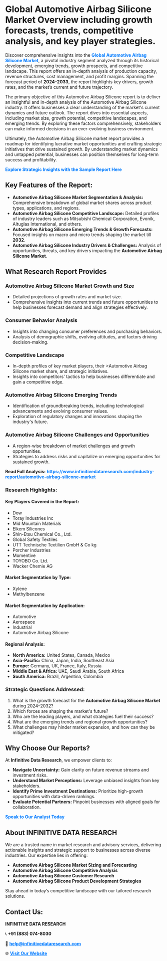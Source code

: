 <h1>Global Automotive Airbag Silicone Market Overview including growth forecasts, trends, competitive analysis, and key player strategies.</h1>
<p>
Discover comprehensive insights into the 
<a href="https://www.infinitivedataresearch.com/industry-report/automotive-airbag-silicone-market" rel="dofollow" style="color: #007BFF; text-decoration: none;"><strong>Global Automotive Airbag Silicone Market</strong></a>, a pivotal industry segment analyzed through its historical development, emerging trends, growth prospects, and competitive landscape. This report offers an in-depth analysis of production capacity, revenue structures, cost management, and profit margins. Spanning the forecast period of <strong>2024–2033</strong>, the report highlights key drivers, growth rates, and the market’s current and future trajectory.
</p>
<p>
The primary objective of this Automotive Airbag Silicone report is to deliver an insightful and in-depth analysis of the Automotive Airbag Silicone industry. It offers businesses a clear understanding of the market's current dynamics and future outlook. The report dives into essential aspects, including market size, growth potential, competitive landscapes, and emerging trends. By exploring these factors comprehensively, stakeholders can make informed decisions in an ever-evolving business environment.
</p>
<p>
Ultimately, the Automotive Airbag Silicone market report provides a roadmap for identifying lucrative market opportunities and crafting strategic initiatives that drive sustained growth. By understanding market dynamics and untapped potential, businesses can position themselves for long-term success and profitability.
</p>
<p>
<a href="https://www.infinitivedataresearch.com/request-sample/reportId=104063" style="color: #007BFF; text-decoration: none;"><strong>Explore Strategic Insights with the Sample Report Here</strong></a>
</p>

<h2>Key Features of the Report:</h2>
<ul>
<li><strong>Automotive Airbag Silicone Market Segmentation & Analysis:</strong> Comprehensive breakdown of global market shares across product types, applications, and regions.</li>
<li><strong>Automotive Airbag Silicone Competitive Landscape:</strong> Detailed profiles of industry leaders such as Mitsubishi Chemical Corporation, Evonik, Altuglas International, and others.</li>
<li><strong>Automotive Airbag Silicone Emerging Trends & Growth Forecasts:</strong> Focused insights on macro and micro trends shaping the market till <strong>2032</strong>.</li>
<li><strong>Automotive Airbag Silicone Industry Drivers & Challenges:</strong> Analysis of opportunities, threats, and key drivers impacting the <strong>Automotive Airbag Silicone Market</strong>.</li>
</ul>

<h2>What Research Report Provides</h2>
<h3>Automotive Airbag Silicone Market Growth and Size</h3>
<ul>
<li>Detailed projections of growth rates and market size.</li>
<li>Comprehensive insights into current trends and future opportunities to help businesses forecast demand and align strategies effectively.</li>
</ul>

<h3>Consumer Behavior Analysis</h3>
<ul>
<li>Insights into changing consumer preferences and purchasing behaviors.</li>
<li>Analysis of demographic shifts, evolving attitudes, and factors driving decision-making.</li>
</ul>

<h3>Competitive Landscape</h3>
<ul>
<li>In-depth profiles of key market players, their >Automotive Airbag Silicone market share, and strategic initiatives.</li>
<li>Insights into competitors' tactics to help businesses differentiate and gain a competitive edge.</li>
</ul>

<h3>Automotive Airbag Silicone Emerging Trends</h3>
<ul>
<li>Identification of groundbreaking trends, including technological advancements and evolving consumer values.</li>
<li>Exploration of regulatory changes and innovations shaping the industry's future.</li>
</ul>

<h3>Automotive Airbag Silicone Challenges and Opportunities</h3>
<ul>
<li>A region-wise breakdown of market challenges and growth opportunities.</li>
<li>Strategies to address risks and capitalize on emerging opportunities for sustained growth.</li>
</ul>
<p><strong>Read Full Analysis:</strong> <a href="https://www.infinitivedataresearch.com/industry-report/automotive-airbag-silicone-market" rel="dofollow" style="color: #007BFF; text-decoration: none;"><strong>https://www.infinitivedataresearch.com/industry-report/automotive-airbag-silicone-market</strong></a></p>
<h3>Research Highlights:</h3>
<h4>Key Players Covered in the Report:</h4>
<ul><li>Dow</li><li>Toray Industries Inc</li><li>Mid Mountain Materials</li><li>Elkem Silicones</li><li>Shin-Etsu Chemical Co., Ltd.</li><li>Global Safety Textiles</li><li>UTT Technische Textilien GmbH &amp; Co kg</li><li>Porcher Industries</li><li>Momentive</li><li>TOYOBO Co. Ltd.</li><li>Wacker Chemie AG</li></ul>
<h4>Market Segmentation by Type:</h4>
<ul><li>Xylene</li><li>Methylbenzene</li></ul>
<h4>Market Segmentation by Application:</h4>
<ul><li>Automotive</li><li>Aerospace</li><li>Industrial</li><li>Automotive Airbag Silicone</li></ul>

<h4>Regional Analysis:</h4>
<ul>
<li><strong>North America:</strong> United States, Canada, Mexico</li>
<li><strong>Asia-Pacific:</strong> China, Japan, India, Southeast Asia</li>
<li><strong>Europe:</strong> Germany, UK, France, Italy, Russia</li>
<li><strong>Middle East & Africa:</strong> UAE, Saudi Arabia, South Africa</li>
<li><strong>South America:</strong> Brazil, Argentina, Colombia</li>
</ul>

<h3>Strategic Questions Addressed:</h3>
<ol>
<li>What is the growth forecast for the <strong>Automotive Airbag Silicone Market</strong> during 2024–2032?</li>
<li>Which forces are shaping the market's future?</li>
<li>Who are the leading players, and what strategies fuel their success?</li>
<li>What are the emerging trends and regional growth opportunities?</li>
<li>What challenges may hinder market expansion, and how can they be mitigated?</li>
</ol>

<h2>Why Choose Our Reports?</h2>
<p>At <strong>Infinitive Data Research</strong>, we empower clients to:</p>
<ul>
<li><strong>Navigate Uncertainty:</strong> Gain clarity on future revenue streams and investment risks.</li>
<li><strong>Understand Market Perceptions:</strong> Leverage unbiased insights from key stakeholders.</li>
<li><strong>Identify Prime Investment Destinations:</strong> Prioritize high-growth opportunities with data-driven rankings.</li>
<li><strong>Evaluate Potential Partners:</strong> Pinpoint businesses with aligned goals for collaboration.</li>
</ul>
<p><a href="https://www.infinitivedataresearch.com/industry-report/automotive-airbag-silicone-market" rel="dofollow" style="color: #007BFF; text-decoration: none;"><strong>Speak to Our Analyst Today</strong></a></p>

<h2>About INFINITIVE DATA RESEARCH</h2>
<p>We are a trusted name in market research and advisory services, delivering actionable insights and strategic support to businesses across diverse industries. Our expertise lies in offering:</p>
<ul>
<li><strong>Automotive Airbag Silicone Market Sizing and Forecasting</strong></li>
<li><strong>Automotive Airbag Silicone Competitive Analysis</strong></li>
<li><strong>Automotive Airbag Silicone Customer Research</strong></li>
<li><strong>Automotive Airbag Silicone Product Development Strategies</strong></li>
</ul>
<p>Stay ahead in today’s competitive landscape with our tailored research solutions.</p>

<h2>Contact Us:</h2>
<p><strong>INFINITIVE DATA RESEARCH</strong></p>
<p>📞 <strong>+91 (883) 074-8030</strong></p>
<p>📧 <strong><a href="mailto:help@infinitivedataresearch.com" style="color: #007BFF;">help@infinitivedataresearch.com</a></strong></p>
<p>🌐 <strong><a href="https://www.infinitivedataresearch.com" rel="dofollow" style="color: #007BFF;">Visit Our Website</a></strong></p>